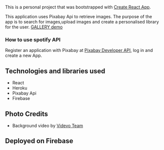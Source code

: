 This is a personal project that was bootstrapped with [Create React App](https://github.com/facebook/create-react-app).

This application uses Pixabay Api to retrieve images. The purpose of the app is to search for images,upload images and create a personalised library for the user. [GALLERY demo](https://secure-mountain-02376.herokuapp.com/)

### How to use spotify API

Register an application with Pixabay at [Pixabay Developer API](https://pixabay.com/service/about/api/), log in and create a new App.

## Technologies and libraries used

- React
- Heroku
- Pixabay Api
- Firebase

## Photo Credits

- Background video by [Videvo Team](https://www.videvo.net/)

## Deployed on Firebase
